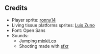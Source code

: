 

## Credits
* Player sprite: [ronny14](https://www.youtube.com/user/pizzaguy14)
* Living tissue platforms sprites: [Luis Zuno](https://www.patreon.com/ansimuz)
* Font: Open Sans
* Sounds:
    * Jumping [mixkit.co](https://mixkit.co/free-sound-effects)
    * Shooting made with [sfxr](https://sfxr.me)